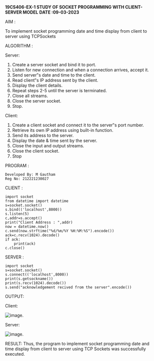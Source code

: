 **19CS406-EX-1 STUDY OF SOCKET PROGRAMMING WITH CLIENT-SERVER MODEL**
**DATE :09-03-2023**

AIM :

To implement socket programming date and time display from client to server using TCPSockets

ALGORITHM :

Server:

1. Create a server socket and bind it to port.
2. Listen for new connection and when a connection arrives, accept it.
3. Send server‟s date and time to the client.
4. Read client‟s IP address sent by the client.
5. Display the client details.
6. Repeat steps 2-5 until the server is terminated.
7. Close all streams.
8. Close the server socket.
9. Stop.

Client:

1. Create a client socket and connect it to the server‟s port number.
2. Retrieve its own IP address using built-in function.
3. Send its address to the server.
4. Display the date & time sent by the server.
5. Close the input and output streams.
6. Close the client socket.
7. Stop

PROGRAM :
```
Developed By: M Gautham
Reg No: 212221230027
```
CLIENT :
```
import socket
from datetime import datetime
s=socket.socket()
s.bind(('localhost',8000))
s.listen(5)
c,addr=s.accept()
print("Client Address : ",addr)
now = datetime.now()
c.send(now.strftime("%d/%m/%Y %H:%M:%S").encode())
ack=c.recv(1024).decode()
if ack:
    print(ack)
c.close()
```
SERVER :
```
import socket
s=socket.socket()
s.connect(('localhost',8000))
print(s.getsockname())
print(s.recv(1024).decode())
s.send("acknowledgement recived from the server".encode())
```
OUTPUT: 

Client:

![image](https://github.com/muppirgautham/19CS406-EX-1/assets/94810884/aa0758cb-7f11-49b4-9c58-2f2dc4f7f3fe).

Server:

![image](https://github.com/muppirgautham/19CS406-EX-1/assets/94810884/0c15e014-06e3-4ba9-8449-4fae4af4b217).

RESULT:
Thus, the program to implement socket programming date and time display from client to server using TCP Sockets was successfully executed.

